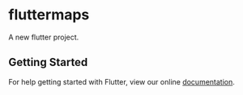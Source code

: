 # fluttermaps

A new flutter project.

## Getting Started

For help getting started with Flutter, view our online
[documentation](http://flutter.io/).
